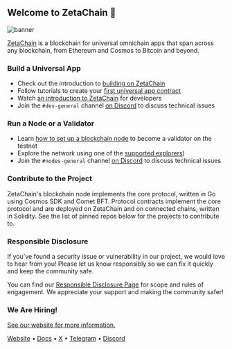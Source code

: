 ## Welcome to ZetaChain 👋

![banner](https://user-images.githubusercontent.com/332151/269221553-9a9cb995-3a3a-4370-9b3c-ca7b05c47313.jpg)

[ZetaChain](https://www.zetachain.com/) is a blockchain for universal omnichain
apps that span across any blockchain, from Ethereum and Cosmos to Bitcoin and
beyond.

### Build a Universal App

- Check out the introduction to [building on
  ZetaChain](https://www.zetachain.com/docs/start/zetachain/)
- Follow tutorials to create your [first universal app
  contract](https://www.zetachain.com/docs/developers/tutorials/hello/)
- Watch [an introduction to
  ZetaChain](https://www.youtube.com/watch?v=r5fdZfHxbK0) for developers
- Join the `#dev-general` channel [on Discord](https://discord.gg/zetachain) to
  discuss technical issues

### Run a Node or a Validator

- Learn [how to set up a blockchain
  node](https://www.zetachain.com/docs/nodes/start-here/setup/) to become a
  validator on the testnet
- Explore the network using one of the [supported
  explorers](https://www.zetachain.com/docs/reference/apps/explorers/))
- Join the `#nodes-general` channel [on Discord](https://discord.gg/zetachain)
  to discuss technical issues

### Contribute to the Project

ZetaChain's blockchain node implements the core protocol, written in Go using
Cosmos SDK and Comet BFT. Protocol contracts implement the core protocol and are
deployed on ZetaChain and on connected chains, written in Solidity. See the list
of pinned repos below for the projects to contribute to.

### Responsible Disclosure

If you’ve found a security issue or vulnerability in our project, we would love
to hear from you! Please let us know responsibly so we can fix it quickly and
keep the community safe.

You can find our [Responsible Disclosure
Page](https://hackenproof.com/company/zetachain/programs) for scope and rules of
engagement. We appreciate your support and making the community safer!

### We Are Hiring!

[See our website for more information.](https://www.zetachain.com/careers)

[Website](https://zetachain.com/) • [Docs](https://www.zetachain.com/docs/) •
[X](https://x.com/zetablockchain) •
[Telegram](https://t.me/zetachainofficial) •
[Discord](https://discord.gg/zetachain)
